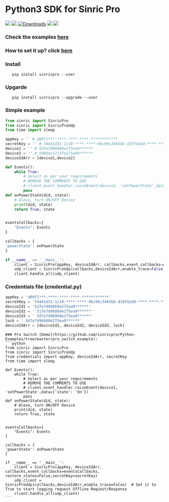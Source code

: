 #  Python3 SDK for Sinric Pro
[![](https://img.shields.io/pypi/format/sinricpro.svg)](https://github.com/sinricpro/Python-SDK) 
[![](https://img.shields.io/pypi/v/sinricpro.svg)](https://github.com/sinricpro/Python-SDK) 
[![Downloads](https://pepy.tech/badge/sinricpro)](https://pypi.org/project/sinricpro/)
[![](https://img.shields.io/github/repo-size/sinricpro/Python-SDK.svg)](https://github.com/sinricpro/Python-SDK) 
[![](https://img.shields.io/badge/author-Dhanush-orange.svg)](https://github.com/imdhanush)

### Check the examples [here](https://github.com/sinricpro/Python-Examples)

### How to set it up? click [here](https://dev.to/imdhanush/automation-with-alexa-jo)

### Install
       pip install sinricpro --user
   
### Upgarde
       pip install sinricpro --upgrade --user
   
### Simple example
```python
from sinric import SinricPro
from sinric import SinricProUdp
from time import sleep

appKey = '' # d89f1***-****-****-****-************
secretKey = '' # f44d1d31-1c19-****-****-9bc96c34b5bb-d19f42dd-****-****-****-************
device1 = '' # 5d7e7d96069e275ea9******
device2 = '' # 5d80ac5713fa175e99******
deviceIdArr = [device1,device2]

def Events():
    while True:
        # Select as per your requirements
        # REMOVE THE COMMENTS TO USE
        # client.event_handler.raiseEvent(device1, 'setPowerState',data={'state': 'On'})
        pass
def onPowerState(did, state):
    # Alexa, turn ON/OFF Device
    print(did, state)
    return True, state


eventsCallbacks={
    "Events": Events
}

callbacks = {
'powerState': onPowerState
}

if __name__ == '__main__':
    client = SinricPro(appKey, deviceIdArr, callbacks,event_callbacks=eventsCallbacks, enable_trace=False,restore_states=True,secretKey=secretKey)
    udp_client = SinricProUdp(callbacks,deviceIdArr,enable_trace=False)  # Set it to True to start logging request Offline Request/Response
    client.handle_all(udp_client)

```

### Credentials file (credential.py)

```python
appKey = 'd89f1***-****-****-****-************'
secretKey = 'f44d1d31-1c19-****-****-9bc96c34b5bb-d19f42dd-****-****-****-************'
deviceId1 = '5d7e7d96069e275ea9******'
deviceId2 = ' 5j7e7d96069e275ea9******'
deviceId3 = ' 5d7e7d96069e275ea9******'
lock = ' 5d7e7d96069e275ea9******'
deviceIdArr = [deviceId1, deviceId2, deviceId3, lock]
```
~~~~
### Pro Switch [Demo](https://github.com/sinricpro/Python-Examples/tree/master/pro_switch_example):
```python
from sinric import SinricPro
from sinric import SinricProUdp
from credentials import appKey, deviceIdArr, secretKey
from time import sleep

def Events():
    while True:
        # Select as per your requirements
        # REMOVE THE COMMENTS TO USE
        # client.event_handler.raiseEvent(device1, 'setPowerState',data={'state': 'On'})
        pass
def onPowerState(did, state):
    # Alexa, turn ON/OFF Device
    print(did, state)
    return True, state


eventsCallbacks={
    "Events": Events
}

callbacks = {
'powerState': onPowerState
}

if __name__ == '__main__':
    client = SinricPro(appKey, deviceIdArr, callbacks,event_callbacks=eventsCallbacks, restore_states=False,secretKey=secretKey)
    udp_client = SinricProUdp(callbacks,deviceIdArr,enable_trace=False)  # Set it to True to start logging request Offline Request/Response
    client.handle_all(udp_client)
```
